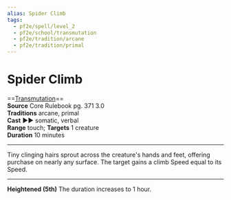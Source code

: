 ```yaml
---
alias: Spider Climb
tags:
  - pf2e/spell/level_2
  - pf2e/school/transmutation
  - pf2e/tradition/arcane
  - pf2e/tradition/primal
---
```


# Spider Climb

==[Transmutation](../../../Traits/Transmutation.md)==  
__Source__ Core Rulebook pg. 371 3.0  
**Traditions** arcane, primal  
**Cast** ►► somatic, verbal  
**Range** touch; **Targets** 1 creature  
**Duration** 10 minutes

---

Tiny clinging hairs sprout across the creature's hands and feet, offering purchase on nearly any surface. The target gains a climb Speed equal to its Speed.

<hr>

**Heightened (5th)** The duration increases to 1 hour.

